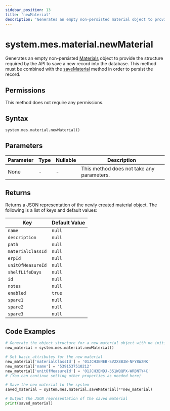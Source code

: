 ```yaml
---
sidebar_position: 13
title: 'newMaterial'
description: 'Generates an empty non-persisted material object to provide the structure to retrieve records from the database.'
---
```


# system.mes.material.newMaterial

Generates an empty non-persisted [Materials](../../data-model/material-model/material) object to provide the structure required by the API
to save a new record into the database. This method must be combined with the [saveMaterial](./save-material) method in order to persist the record.

## Permissions

This method does not require any permissions.

## Syntax

```python
system.mes.material.newMaterial()
```

## Parameters

| Parameter | Type | Nullable | Description                               |
| --------- | ---- | -------- | ----------------------------------------- |
| None      | -    | -        | This method does not take any parameters. |

## Returns

Returns a JSON representation of the newly created material object. The following is a list of keys and default values:

| Key               | Default Value |
| ----------------- | ------------- |
| `name`            | `null`        |
| `description`     | `null`        |
| `path`            | `null`        |
| `materialClassId` | `null`        |
| `erpId`           | `null`        |
| `unitOfMeasureId` | `null`        |
| `shelfLifeDays`   | `null`        |
| `id`              | `null`        |
| `notes`           | `null`        |
| `enabled`         | `true`        |
| `spare1`          | `null`        |
| `spare2`          | `null`        |
| `spare3`          | `null`        |

## Code Examples

```python
# Generate the object structure for a new material object with no initial arguments
new_material = system.mes.material.newMaterial()

# Set basic attributes for the new material
new_material['materialClassId'] = '01JCH3ENEB-SV2X8B3W-NFY8WZNK'
new_material['name'] = '5391537510212'
new_material['unitOfMeasureId'] = '01JCH3ENDJ-351WQQPX-WRBNTY4C'
# (You can continue setting other properties as needed here)

# Save the new material to the system
saved_material = system.mes.material.saveMaterial(**new_material)

# Output the JSON representation of the saved material
print(saved_material)
```
